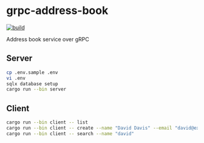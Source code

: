 # grpc-address-book

[![build](https://github.com/mosmeh/grpc-address-book/workflows/build/badge.svg)](https://github.com/mosmeh/grpc-address-book/actions)

Address book service over gRPC

## Server

```bash
cp .env.sample .env
vi .env
sqlx database setup
cargo run --bin server
```

## Client

```bash
cargo run --bin client -- list
cargo run --bin client -- create --name "David Davis" --email "david@example.com"
cargo run --bin client -- search --name "david"
```
